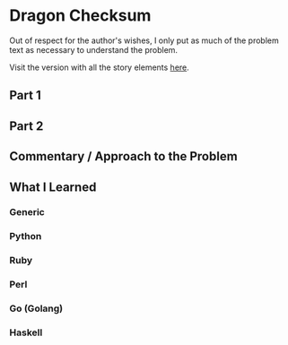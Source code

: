 # Dragon Checksum

Out of respect for the author's wishes, I only put as much of the problem text as necessary to understand the problem.

Visit the version with all the story elements [here](https://adventofcode.com/2016/day/16).

## Part 1

## Part 2

## Commentary / Approach to the Problem

## What I Learned

### Generic

### Python

### Ruby

### Perl

### Go (Golang)

### Haskell
